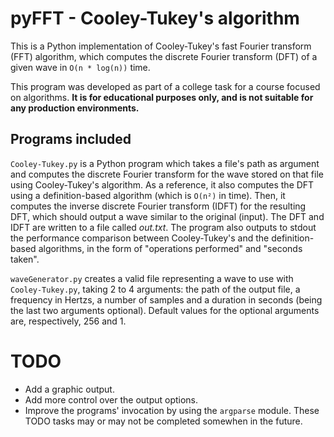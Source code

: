 ﻿# pyFFT - Cooley-Tukey's algorithm
This is a Python implementation of Cooley-Tukey's fast Fourier transform (FFT) algorithm, which computes the discrete Fourier transform (DFT) of a given wave in `O(n * log(n))` time.

This program was developed as part of a college task for a course focused on algorithms. **It is for educational purposes only, and is not suitable for any production environments.**

## Programs included
`Cooley-Tukey.py` is a Python program which takes a file's path as argument and computes the discrete Fourier transform for the wave stored on that file using Cooley-Tukey's algorithm. As a reference, it also computes the DFT using a definition-based algorithm (which is `O(n²)` in time). Then, it computes the inverse discrete Fourier transform (IDFT) for the resulting DFT, which should output a wave similar to the original (input). The DFT and IDFT are written to a file called _out.txt_. The program also outputs to stdout the performance comparison between Cooley-Tukey's and the definition-based algorithms, in the form of "operations performed" and "seconds taken".

`waveGenerator.py` creates a valid file representing a wave to use with `Cooley-Tukey.py`, taking 2 to 4 arguments: the path of the output file, a frequency in Hertzs, a number of samples and a duration in seconds (being the last two arguments optional). Default values for the optional arguments are, respectively, 256 and 1.

# TODO
- Add a graphic output.
- Add more control over the output options.
- Improve the programs' invocation by using the `argparse` module.
These TODO tasks may or may not be completed somewhen in the future.
